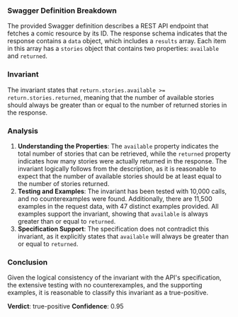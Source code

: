 ### Swagger Definition Breakdown
The provided Swagger definition describes a REST API endpoint that fetches a comic resource by its ID. The response schema indicates that the response contains a `data` object, which includes a `results` array. Each item in this array has a `stories` object that contains two properties: `available` and `returned`. 

### Invariant
The invariant states that `return.stories.available >= return.stories.returned`, meaning that the number of available stories should always be greater than or equal to the number of returned stories in the response. 

### Analysis
1. **Understanding the Properties**: The `available` property indicates the total number of stories that can be retrieved, while the `returned` property indicates how many stories were actually returned in the response. The invariant logically follows from the description, as it is reasonable to expect that the number of available stories should be at least equal to the number of stories returned. 
2. **Testing and Examples**: The invariant has been tested with 10,000 calls, and no counterexamples were found. Additionally, there are 11,500 examples in the request data, with 47 distinct examples provided. All examples support the invariant, showing that `available` is always greater than or equal to `returned`. 
3. **Specification Support**: The specification does not contradict this invariant, as it explicitly states that `available` will always be greater than or equal to `returned`. 

### Conclusion
Given the logical consistency of the invariant with the API's specification, the extensive testing with no counterexamples, and the supporting examples, it is reasonable to classify this invariant as a true-positive. 

**Verdict**: true-positive
**Confidence**: 0.95
